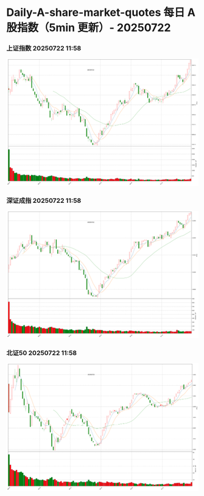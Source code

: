
# Daily-A-share-market-quotes 每日 A 股指数（5min 更新）- 20250722

### 上证指数 20250722 11:58
![](./fig/2025/7/20250722-sh000001.png)

### 深证成指 20250722 11:58
![](./fig/2025/7/20250722-sz399001.png)

### 北证50 20250722 11:58
![](./fig/2025/7/20250722-bj899050.png)
